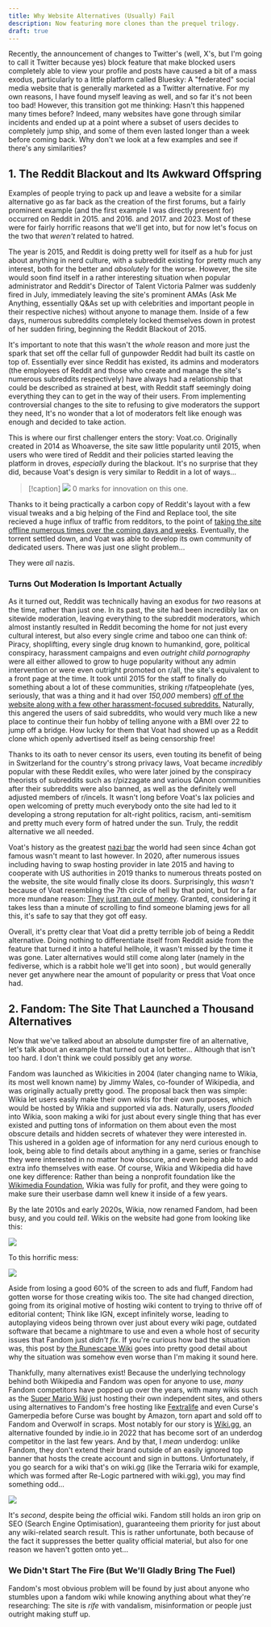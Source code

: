 ```yaml
---
title: Why Website Alternatives (Usually) Fail
description: Now featuring more clones than the prequel trilogy.
draft: true
---
```

Recently, the announcement of changes to Twitter's (well, X's, but I'm going to call it Twitter because yes) block feature that make blocked users completely able to view your profile and posts have caused a bit of a mass exodus, particularly to a little platform called Bluesky: A "federated" social media website that is generally marketed as a Twitter alternative. For my own reasons, I have found myself leaving as well, and so far it's not been too bad! However, this transition got me thinking: Hasn't this happened many times before? Indeed, many websites have gone through similar incidents and ended up at a point where a subset of users decides to completely jump ship, and some of them even lasted longer than a week before coming back. Why don't we look at a few examples and see if there's any similarities?

## 1. The Reddit Blackout and Its Awkward Offspring

Examples of people trying to pack up and leave a website for a similar alternative go as far back as the creation of the first forums, but a fairly prominent example (and the first example I was directly present for) occurred on Reddit in 2015. and 2016. and 2017. and 2023. Most of these were for fairly horrific reasons that we'll get into, but for now let's focus on the two that *weren't* related to hatred.

The year is 2015, and Reddit is doing pretty well for itself as a hub for just about anything in nerd culture, with a subreddit existing for pretty much any interest, both for the better and *absolutely* for the worse. However, the site would soon find itself in a rather interesting situation when popular administrator and Reddit's Director of Talent Victoria Palmer was suddenly fired in July, immediately leaving the site's prominent AMAs (Ask Me Anything, essentially Q&As set up with celebrities and important people in their respective niches) without anyone to manage them. Inside of a few days, numerous subreddits completely locked themselves down in protest of her sudden firing, beginning the Reddit Blackout of 2015. 

It's important to note that this wasn't the *whole* reason and more just the spark that set off the cellar full of gunpowder Reddit had built its castle on top of. Essentially ever since Reddit has existed, its admins and moderators (the employees of Reddit and those who create and manage the site's numerous subreddits respectively) have always had a relationship that could be described as strained at best, with Reddit staff seemingly doing everything they can to get in the way of their users. From implementing controversial changes to the site to refusing to give moderators the support they need, It's no wonder that a lot of moderators felt like enough was enough and decided to take action. 

This is where our first challenger enters the story: Voat.co. Originally created in 2014 as Whoaverse, the site saw little popularity until 2015, when users who were tired of Reddit and their policies started leaving the platform in droves, *especially* during the blackout. It's no surprise that they did, because Voat's design is very similar to Reddit in a lot of ways...

> [!caption]
> ![](voat.png)
> 0 marks for innovation on this one.

Thanks to it being practically a carbon copy of Reddit's layout with a few visual tweaks and a big helping of the Find and Replace tool, the site recieved a huge influx of traffic from redditors, to the point of [taking the site offline numerous times over the coming days and weeks](https://www.bbc.co.uk/news/technology-33447512). Eventually, the torrent settled down, and Voat was able to develop its own community of dedicated users. There was just one slight problem... 

They were *all* nazis.

### Turns Out Moderation Is Important Actually

As it turned out, Reddit was technically having an exodus for *two* reasons at the time, rather than just one. In its past, the site had been incredibly lax on sitewide moderation, leaving everything to the subreddit moderators, which almost instantly resulted in Reddit becoming the home for not just every cultural interest, but also every single crime and taboo one can think of: Piracy, shoplifting, every single drug known to humankind, gore, political conspiracy, harassment campaigns and even *outright child pornography* were all either allowed to grow to huge popularity without any admin intervention or were even outright promoted on r/all, the site's equivalent to a front page at the time. It took until 2015 for the staff to finally do something about a lot of these communities, striking r/fatpeoplehate (yes, seriously, that was a thing and it had over *150,000* members) [off of the website along with a few other harassment-focused subreddits.](https://www.independent.co.uk/tech/reddit-bans-communities-including-fat-people-hate-as-users-say-antiharassment-policies-could-be-beginning-of-the-end-10312251.html) Naturally, this angered the users of said subreddits, who would very much like a new place to continue their fun hobby of telling anyone with a BMI over 22 to jump off a bridge. How lucky for them that Voat had showed up as a Reddit clone which openly advertised itself as being censorship free!

Thanks to its oath to never censor its users, even touting its benefit of being in Switzerland for the country's strong privacy laws, Voat became *incredibly* popular with these Reddit exiles, who were later joined by the conspiracy theorists of subreddits such as r/pizzagate and various QAnon communities after their subreddits were also banned, as well as the definitely well adjusted members of r/incels. It wasn't long before Voat's lax policies and open welcoming of pretty much everybody onto the site had led to it developing a strong reputation for alt-right politics, racism, anti-semitism and pretty much every form of hatred under the sun. Truly, the reddit alternative we all needed.

Voat's history as the greatest [nazi bar](https://x.com/IamRageSparkle/status/1280892535024619522) the world had seen since 4chan got famous wasn't meant to last however. In 2020, after numerous issues including having to swap hosting provider in late 2015 and having to cooperate with US authorities in 2019 thanks to numerous threats posted on the website, the site would finally close its doors. Surprisingly, this *wasn't* because of Voat resembling the 7th circle of hell by that point, but for a far more mundane reason: [They just ran out of money](https://archive.is/0kOST). Granted, considering it takes less than a minute of scrolling to find someone blaming jews for all this, it's safe to say that they got off easy.

Overall, it's pretty clear that Voat did a pretty terrible job of being a Reddit alternative. Doing nothing to differentiate itself from Reddit aside from the feature that turned it into a hateful hellhole, it wasn't missed by the time it was gone. Later alternatives would still come along later (namely in the fediverse, which is a rabbit hole we'll get into soon) , but would generally never get anywhere near the amount of popularity or press that Voat once had.

## 2. Fandom: The Site That Launched a Thousand Alternatives

Now that we've talked about an absolute dumpster fire of an alternative, let's talk about an example that turned out a lot better... Although that isn't too hard. I don't think we could possibly get any *worse.*

Fandom was launched as Wikicities in 2004 (later changing name to Wikia, its most well known name) by Jimmy Wales, co-founder of Wikipedia, and was originally actually pretty good. The proposal back then was simple: Wikia let users easily make their own wikis for their own purposes, which would be hosted by Wikia and supported via ads. Naturally, users *flooded* into Wikia, soon making a wiki for just about every single thing that has ever existed and putting tons of information on them about even the most obscure details and hidden secrets of whatever they were interested in. This ushered in a golden age of information for any nerd curious enough to look, being able to find details about anything in a game, series or franchise they were interested in no matter how obscure, and even being able to add extra info themselves with ease. Of course, Wikia and Wikipedia did have one key difference: Rather than being a nonprofit foundation like the [Wikimedia Foundation](https://en.wikipedia.org/wiki/Wikipedia:Wikimedia_Foundation), Wikia was fully for profit, and they were going to make sure their userbase damn well knew it inside of a few years.

By the late 2010s and early 2020s, Wikia, now renamed Fandom, had been busy, and you could *tell*. Wikis on the website had gone from looking like this: 

![](wikiathen.png)

To this horrific mess:

![](wikianow.png)

Aside from losing a good 60% of the screen to ads and fluff, Fandom had gotten worse for those creating wikis too. The site had changed direction, going from its original motive of hosting wiki content to trying to thrive off of editorial content; Think like IGN, except infinitely worse, leading to autoplaying videos being thrown over just about every wiki page, outdated software that became a nightmare to use and even a whole host of security issues that Fandom just *didn't fix*. If you're curious how bad the situation was, this post by [the Runescape Wiki](https://web.archive.org/web/20190311174121/https://runescape.fandom.com/wiki/Forum:Leaving_Wikia) goes into pretty good detail about why the situation was somehow even worse than I'm making it sound here.

Thankfully, many alternatives exist! Because the underlying technology behind both Wikipedia and Fandom was open for anyone to use, *many* Fandom competitors have popped up over the years, with many wikis such as the [Super Mario Wiki](https://www.mariowiki.com/) just hosting their own independent sites, and others using alternatives to Fandom's free hosting like [Fextralife](https://fextralife.com/) and even Curse's Gamerpedia before Curse was bought by Amazon, torn apart and sold off to Fandom and Overwolf in scraps. Most notably for our story is [Wiki.gg](https://www.wiki.gg/), an alternative founded by indie.io in 2022 that has become sort of an underdog competitor in the last few years. And by that, I *mean* underdog: unlike Fandom, they don't extend their brand outside of an easily ignored top banner that hosts the create account and sign in buttons. Unfortunately, if you go search for a wiki that's on wiki.gg (like the Terraria wiki for example, which was formed after Re-Logic partnered with wiki.gg), you may find something odd... 

![](wikisearch.png)

It's *second*, despite being *the* official wiki. Fandom still holds an iron grip on SEO (Search Engine Optimisation), guaranteeing them priority for just about any wiki-related search result. This is rather unfortunate, both because of the fact it suppresses the better quality official material, but also for one reason we haven't gotten onto yet...

### We Didn't Start The Fire (But We'll Gladly Bring The Fuel)

Fandom's most obvious problem will be found by just about anyone who stumbles upon a fandom wiki while knowing anything about what they're researching: The site is *rife* with vandalism, misinformation or people just outright making stuff up.
